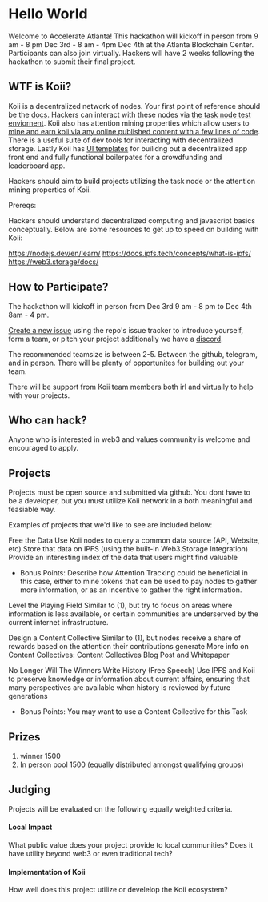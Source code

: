 # Hello World 

Welcome to Accelerate Atlanta! 
This hackathon will kickoff in person from 9 am - 8 pm Dec 3rd - 8 am - 4pm Dec 4th at the Atlanta Blockchain Center.  Participants can also join virtually. Hackers will have 2 weeks following the hackathon to submit their final project. 

## WTF is Koii?

Koii is a decentralized network of nodes. Your first point of reference should be the [docs](https://docs.koii.network/). Hackers can interact with these nodes via [the task node test enviornent](https://docs.koii.network/microservices-and-tasks/what-are-tasks). Koii also has attention mining properties which allow users to [mine and earn koii via any online published content with a few lines of code](https://docs.koii.network/earning-koii/attention-mining).  There is a useful suite of dev tools for interacting with decentralized storage. Lastly Koii has [UI templates](https://docs.koii.network/build-dapps-with-koii/template-library) for builidng out a decentralized app front end and fully functional boilerpates for a crowdfunding and leaderboard app.

Hackers should aim to build projects utilizing the task node or the attention mining properties of Koii.

Prereqs:

Hackers should understand decentralized computing and javascript basics conceptually. Below are some resources to get up to speed on building with Koii:

https://nodejs.dev/en/learn/
https://docs.ipfs.tech/concepts/what-is-ipfs/
https://web3.storage/docs/


## How to Participate?

The hackathon will kickoff in person from Dec 3rd 9 am - 8 pm to Dec 4th 8am - 4 pm. 

[Create a new issue](https://github.com/accelerateatlanta/hack-2022/issues/new/choose) using the repo's issue tracker to introduce yourself, form a team, or pitch your project additionally we have a [discord](https://discord.gg/dWXfegEG). 

The recommended teamsize is between 2-5. Between the github, telegram, and in person. There will be plenty of opportunites for building out your team. 

There will be support from Koii team members both irl and virtually to help with your projects. 

## Who can hack?

Anyone who is interested in web3 and values community is welcome and encouraged to apply.

## Projects

Projects must be open source and submitted via github. You dont have to be a developer, but you must utilize Koii network in a both meaningful and feasiable way. 

Examples of projects that we'd like to see are included below:

Free the Data
Use Koii nodes to query a common data source (API, Website, etc)
Store that data on IPFS (using the built-in Web3.Storage Integration)
Provide an interesting index of the data that users might find valuable


* Bonus Points: Describe how Attention Tracking could be beneficial in this case, either to mine tokens that can be used to pay nodes to gather more information, or as an incentive to gather the right information.


Level the Playing Field
Similar to (1), but try to focus on areas where information is less available, or certain communities are underserved by the current internet infrastructure.


Design a Content Collective
Similar to (1), but nodes receive a share of rewards based on the attention their contributions generate
More info on Content Collectives: Content Collectives Blog Post and Whitepaper


No Longer Will The Winners Write History (Free Speech)
Use IPFS and Koii to preserve knowledge or information about current affairs, ensuring that many perspectives are available when history is reviewed by future generations
* Bonus Points: You may want to use a Content Collective for this Task


## Prizes


1. winner 1500  
2. In person pool 1500  (equally distributed amongst qualifying groups) 


## Judging 

Projects will be evaluated on the following equally weighted criteria.

#### Local Impact

What public value does your project provide to local communities? Does it have utility beyond web3 or even traditional tech? 

#### Implementation of Koii

How well does this project utilize or develelop the Koii ecosystem? 

